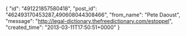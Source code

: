  {
   "id": "491221857580418",
   "post_id": "462493170453287_490608044308466",
   "from_name": "Pete Daoust",
   "message": "http://legal-dictionary.thefreedictionary.com/estoppel",
   "created_time": "2013-03-11T17:50:51+0000"
 }
